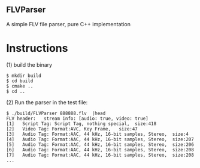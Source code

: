 ## FLVParser

A simple FLV file parser, pure C++ implementation


# Instructions


(1) build the binary
```
$ mkdir build
$ cd build
$ cmake ..
$ cd ..
```

(2) Run the parser in the test file:
```
$ ./build/FLVParser 888888.flv  |head
FLV header:   stream info: [audio: true, video: true]
[1]   Script Tag: Script Tag, nothing special,  size:418
[2]   Video Tag: Format:AVC, Key Frame,   size:47
[3]   Audio Tag: Format:AAC, 44 kHz, 16-bit samples, Stereo,  size:4
[4]   Audio Tag: Format:AAC, 44 kHz, 16-bit samples, Stereo,  size:207
[5]   Audio Tag: Format:AAC, 44 kHz, 16-bit samples, Stereo,  size:206
[6]   Audio Tag: Format:AAC, 44 kHz, 16-bit samples, Stereo,  size:208
[7]   Audio Tag: Format:AAC, 44 kHz, 16-bit samples, Stereo,  size:208
...
```
